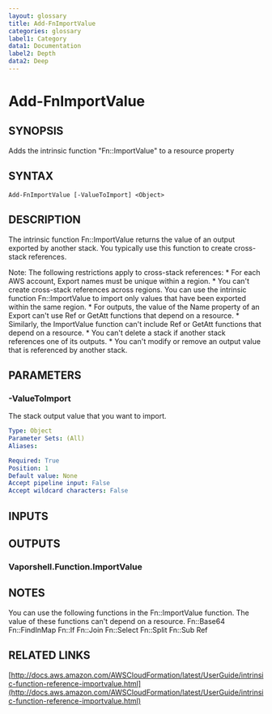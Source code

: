 ```yaml
---
layout: glossary
title: Add-FnImportValue
categories: glossary
label1: Category
data1: Documentation
label2: Depth
data2: Deep
---
```


# Add-FnImportValue

## SYNOPSIS
Adds the intrinsic function "Fn::ImportValue" to a resource property

## SYNTAX

```
Add-FnImportValue [-ValueToImport] <Object>
```

## DESCRIPTION
The intrinsic function Fn::ImportValue returns the value of an output exported by another stack.
You typically use this function to create cross-stack references.

Note:
    The following restrictions apply to cross-stack references:
        * For each AWS account, Export names must be unique within a region.
        * You can't create cross-stack references across regions.
You can use the intrinsic function Fn::ImportValue to import only values that have been exported within the same region.
        * For outputs, the value of the Name property of an Export can't use Ref or GetAtt functions that depend on a resource.
        * Similarly, the ImportValue function can't include Ref or GetAtt functions that depend on a resource.
        * You can't delete a stack if another stack references one of its outputs.
        * You can't modify or remove an output value that is referenced by another stack.

## PARAMETERS

### -ValueToImport
The stack output value that you want to import.

```yaml
Type: Object
Parameter Sets: (All)
Aliases: 

Required: True
Position: 1
Default value: None
Accept pipeline input: False
Accept wildcard characters: False
```

## INPUTS

## OUTPUTS

### Vaporshell.Function.ImportValue

## NOTES
You can use the following functions in the Fn::ImportValue function.
The value of these functions can't depend on a resource.
    Fn::Base64
    Fn::FindInMap
    Fn::If
    Fn::Join
    Fn::Select
    Fn::Split
    Fn::Sub
    Ref

## RELATED LINKS

[http://docs.aws.amazon.com/AWSCloudFormation/latest/UserGuide/intrinsic-function-reference-importvalue.html](http://docs.aws.amazon.com/AWSCloudFormation/latest/UserGuide/intrinsic-function-reference-importvalue.html)

